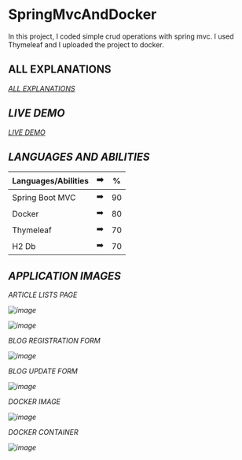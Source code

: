 # SpringMvcAndDocker
 In this project, I coded simple crud operations with spring mvc. I used Thymeleaf and I uploaded the project to docker.
 
 ## ALL EXPLANATIONS
<p><em><a href="https://bsseylcin.medium.com/spri%CC%87ng-mvc-projesi%CC%87-ve-dockera-y%C3%BCklenmesi%CC%87-7ffd815b8830">ALL EXPLANATIONS</a></br>

 ## LIVE DEMO
 <p><em><a href="https://springandocker.herokuapp.com/index.html">LIVE DEMO</a></br>
 
 ## LANGUAGES AND ABILITIES

| Languages/Abilities | :arrow_right: | % |
| ------------- |:-------------:|:-------------:|
| Spring Boot MVC | :arrow_right: | 90 |
| Docker | :arrow_right: | 80 |
| Thymeleaf | :arrow_right: | 70 |
| H2 Db | :arrow_right: | 70 |
 
 
## APPLICATION IMAGES
 
ARTICLE LISTS PAGE

![image](https://user-images.githubusercontent.com/57727223/150048397-9919f3c7-fae9-4363-b495-7cc94c391287.png)

![image](https://user-images.githubusercontent.com/57727223/150048476-e886730a-f335-4246-8551-70db3931471c.png)

BLOG REGISTRATION FORM

![image](https://user-images.githubusercontent.com/57727223/150048535-7bf53505-4ec8-4369-b494-9e61d445c0d6.png)

BLOG UPDATE FORM

![image](https://user-images.githubusercontent.com/57727223/150048581-cf7909a5-c350-4ed0-b515-f1216fbb56ea.png)

DOCKER IMAGE

![image](https://user-images.githubusercontent.com/57727223/150048664-a254b37b-de75-4fbb-b463-c9085cae0f31.png)

DOCKER CONTAINER

![image](https://user-images.githubusercontent.com/57727223/150048684-36ee303e-c519-469a-b85b-b0eaaf6d3aa3.png)

